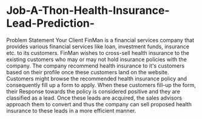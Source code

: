 # Job-A-Thon-Health-Insurance-Lead-Prediction-
Problem Statement Your Client FinMan is a financial services company that provides various financial services like loan, investment funds, insurance etc. to its customers. FinMan wishes to cross-sell health insurance to the existing customers who may or may not hold insurance policies with the company. The company recommend health insurance to it's customers based on their profile once these customers land on the website. Customers might browse the recommended health insurance policy and consequently fill up a form to apply. When these customers fill-up the form, their Response towards the policy is considered positive and they are classified as a lead.  Once these leads are acquired, the sales advisors approach them to convert and thus the company can sell proposed health insurance to these leads in a more efficient manner.
